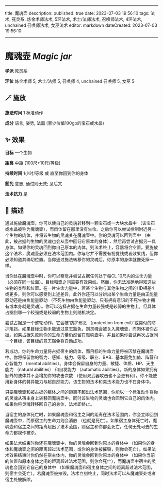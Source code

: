 
---
title: 魔魂壶
description: 
published: true
date: 2023-07-03 19:56:10
tags: 法术, 死灵系, 炼金术师法术, 5环法术, 术士/法师法术, 召唤师法术, 4环法术, unchained 召唤师法术, 女巫法术
editor: markdown
dateCreated: 2023-07-03 19:56:10

---

# **魔魂壶** *Magic jar*

**学派** 死灵系 

**环位** 炼金术师 5, 术士/法师 5, 召唤师 4, unchained 召唤师 5, 女巫 5

## 🪄 施放

**施法时间** 1 标准动作

**成分** 语言, 姿势, 法器 (至少价值100gp的宝石或水晶)

## ✨ 效果 

**目标** 一个生物 

**距离** 中距 (100尺+10尺/等级)  

**持续时间** 1小时/等级 或 直至你回到你的身体 

**豁免** 意志, 通过则无效; 见后文

**法术抗力** 是

## 📖 描述

通过施放魔魂壶，你可以使自己的灵魂转移到一颗宝石或一大块水晶中 （该宝石或水晶被称为魔魂壶），而肉体留在那里没有生命。之后你可以尝试控制附近另一个生物的肉体，并将该生物的灵魂关在魔魂壶中。你的灵魂可以回到壶中 （由此，被占据的生物的灵魂也会从壶中回归它原本的身体），然后再尝试占据另一具身体。如果你的灵魂回到你自己原本的肉体，则法术终止，容器将会空置。要施放这个法术，魔魂壶必须在法术范围内。你与它并不需要有视觉线或者效果线，但你必须知道其确切位置。当你通过施法转移你的灵魂后，你原本的身体就像死掉一样。

当你处在魔魂壶中时，你可以察觉并尝试占据任何处于每CL 10尺内的生命力量 （必须在同一位面）。目标和壶之间需要有效果线。然而，你无法准确地得知这些生物的类型和位置。在一片生命力量中，若某个生物与其他生物之间的HD相差4或更多，则你可以感受到上述差异。此外你还可以分辨出某个生命力量是由正能量驱动还是由负能量驱动 （不死生物由负能量驱动。只有拥有意识的不死生物才拥有或本身就是灵魂）。你可以选择占据在生命力量较强或是较弱的生物上，但具体占据到哪一个较强或是较弱的生物上则随机决定。

尝试占据是一个整轮动作。它会被‘防护邪恶 （protection from evil）’或类似的防护阻挡。如果目标生物未能通过意志豁免，则灵魂会被关入魔魂壶，而肉体被你占据。如果占据失败则你的生命力量仍然留在魔魂壶中，并且如果你尝试再次占据同一个目标，该目标的意志豁免将自动成功。

若成功，你的生命力量将占据宿主的肉体，而目标的生命力量将被囚禁在魔魂壶中。你将保留你的智力、感知、魅力、等级、职业、BAB、基本豁免加值、阵营和心智能力 （mental abilities）。身体会保留自身的力量、敏捷、体质、HP、天生能力 （natural abilities） 和自发能力 （automatic abilities）。新的身体如果拥有额外的肢体并不会增加你的攻击次数 （使用双武器攻击也不会更有利）。你不能使用新身体的特异能力与超自然能力，该生物的法术和类法术能力也不在身体中。

只要魔魂壶和被占据的躯体之间的距离不超出法术范围，你能以一个标准动作将你的灵魂从宿主身上转移回魔魂壶中，同时该生物的灵魂也会回到它自己的肉体内。如果你将灵魂转移回自己的身体，法术即终止。

当宿主的身体死亡时，如果魔魂壶和宿主之间的距离在法术范围内，你会立即回到魔魂壶中，而原宿主的生命力则会消散 （也就是死亡）。如果宿主身体死亡时，魔魂壶和宿主之间的距离超出了法术范围，则宿主和你都会死亡。任何无处可去的生命力都视作被杀。

如果法术结束时你还在魔魂壶中，你的灵魂会回到你原本的身体中 （如果你的身体和魔魂壶之间的距离超过法术范围，或你的身体被摧毁，则你会死亡）。如果法术效果结束时你仍然在宿主体内，你的灵魂会回到你原本的身体中 （如果你当前的位置和原本身体之间的距离超过法术范围，则你会死亡），而魔魂壶中宿主的灵魂也会回到它自己的身体中 （如果魔魂壶和宿主身体之间的距离超过法术范围，则宿主会死亡）。若魔魂壶被摧毁，法术立刻终止，同时法术可以从魔魂壶处或者宿主处被解除。
    